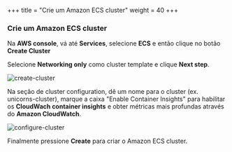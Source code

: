 +++
title = "Crie um Amazon ECS cluster"
weight = 40
+++


### Crie um Amazon ECS cluster

Na **AWS console**, vá até **Services**, selecione **ECS** e então clique no botão **Create Cluster** 

Selecione **Networking only** como cluster template e clique **Next step**.

![create-cluster](/ecs/create-cluster.png)

Na seção de cluster configuration, dê um nome para o cluster (ex. unicorns-cluster), marque a caixa "Enable Container Insights" para habilitar os **CloudWach container insights** e obter métricas mais profundas através do **Amazon CloudWatch**.

![configure-cluster](/ecs/configure-cluster.png)


Finalmente pressione **Create** para criar o Amazon ECS cluster.
